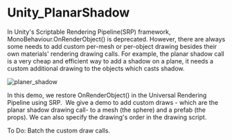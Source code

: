 # Unity_PlanarShadow
In Unity's Scriptable Rendering Pipeline(SRP) framework, MonoBehaviour.OnRenderObject() is deprecated. However, there are always some needs to add custom per-mesh or per-object drawing besides their own materials' rendering drawing calls. For example, the planar shadow call is a very cheap and efficient way to add a shadow on a plane, it needs a custom additional drawing to the objects which casts shadow.

![planer_shadow](https://github.com/sienaiwun/publicImgs/blob/master/imgs/planer_shadow.gif?raw=true)

In this demo, we restore OnRenderObject() in the Universal Rendering Pipeline using SRP.  We give a demo to add custom draws - which are the planar shadow drawing call- to a mesh (the sphere) and a prefab (the props). We can also specify the drawing's order in the drawing script.

To Do:
Batch the custom draw calls.
